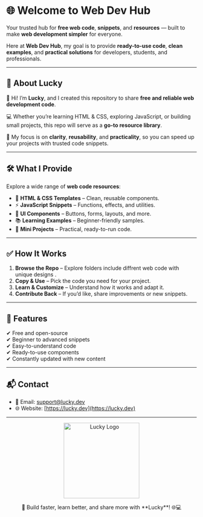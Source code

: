 # 🌐 Welcome to **Web Dev Hub**

Your trusted hub for **free web code**, **snippets**, and **resources** — built to make **web development simpler** for everyone.  

Here at **Web Dev Hub**, my goal is to provide **ready-to-use code**, **clean examples**, and **practical solutions** for developers, students, and professionals.  

---

## 📖 About Lucky

👋 Hi! I’m **Lucky**, and I created this repository to share **free and reliable web development code**.  

💻 Whether you’re learning HTML & CSS, exploring JavaScript, or building small projects, this repo will serve as a **go-to resource library**.  

🚀 My focus is on **clarity**, **reusability**, and **practicality**, so you can speed up your projects with trusted code snippets.  

---

## 🛠️ What I Provide

Explore a wide range of **web code resources**:

- 📝 **HTML & CSS Templates** – Clean, reusable components.  
- ⚡ **JavaScript Snippets** – Functions, effects, and utilities.  
- 🎨 **UI Components** – Buttons, forms, layouts, and more.  
- 📚 **Learning Examples** – Beginner-friendly samples.  
- 🧩 **Mini Projects** – Practical, ready-to-run code.  

---

## ✅ How It Works

1. **Browse the Repo** – Explore folders include diffrent web code with unique designs .  
2. **Copy & Use** – Pick the code you need for your project.  
3. **Learn & Customize** – Understand how it works and adapt it.  
4. **Contribute Back** – If you’d like, share improvements or new snippets.  

---

## 📂 Features

✔ Free and open-source  
✔ Beginner to advanced snippets  
✔ Easy-to-understand code  
✔ Ready-to-use components  
✔ Constantly updated with new content  

---

## 📬 Contact

- 📧 Email: [support@lucky.dev](mailto:support@lucky.dev)  
- 🌐 Website: [https://lucky.dev](https://lucky.dev)  

---

<p align="center">
  <img src="logo.png" alt="Lucky Logo" width="200"/>
</p>  

<p align="center">🚀 Build faster, learn better, and share more with **Lucky**! 🌐💻</p>
